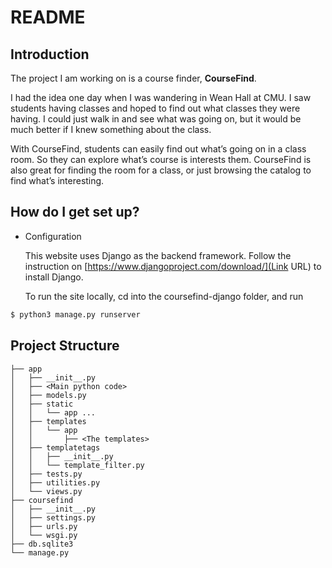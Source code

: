# README #


## Introduction ##

The project I am working on is a course finder, **CourseFind**.

I had the idea one day when I was wandering in Wean Hall at CMU. I saw students having classes and hoped to find out what classes they were having. I could just walk in and see what was going on, but it would be much better if I knew something about the class.

With CourseFind, students can easily find out what’s going on in a class room. So they can explore what’s course is interests them. CourseFind is also great for finding the room for a class, or just browsing the catalog to find what’s interesting.


## How do I get set up? ##



* Configuration

    This website uses Django as the backend framework. Follow the instruction on [https://www.djangoproject.com/download/](Link URL) to install Django.

    To run the site locally, cd into the coursefind-django folder, and run

```bash
$ python3 manage.py runserver
```

## Project Structure ##


```
├── app
│   ├── __init__.py
│   ├── <Main python code>
│   ├── models.py
│   ├── static
│   │   └── app ...
│   ├── templates
│   │   └── app
│   │       ├── <The templates>
│   ├── templatetags
│   │   ├── __init__.py
│   │   └── template_filter.py
│   ├── tests.py
│   ├── utilities.py
│   └── views.py
├── coursefind
│   ├── __init__.py
│   ├── settings.py
│   ├── urls.py
│   └── wsgi.py
├── db.sqlite3
└── manage.py
```
